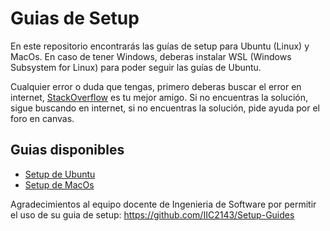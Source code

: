 # Guias de Setup

En este repositorio encontrarás las guías de setup para Ubuntu (Linux) y MacOs. En caso de tener Windows, deberas instalar WSL (Windows Subsystem for Linux) para poder seguir las guías de Ubuntu.

Cualquier error o duda que tengas, primero deberas buscar el error en internet, [StackOverflow](https://stackoverflow.com/) es tu mejor amigo. Si no encuentras la solución, sigue buscando en internet, si no encuentras la solución, pide ayuda por el foro en canvas.

## Guias disponibles

- [Setup de Ubuntu](./Ubuntu.md)
- [Setup de MacOs](./MacOs.md)

Agradecimientos al equipo docente de Ingenieria de Software por permitir el uso de su guia de setup: https://github.com/IIC2143/Setup-Guides
